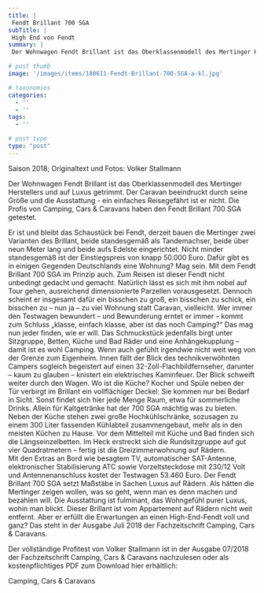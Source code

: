 ```yaml
---
title: |
 Fendt Brillant 700 SGA
subTitle: |
 High End von Fendt
summary: |
 Der Wohnwagen Fendt Brillant ist das Oberklassenmodell des Mertinger Herstellers und auf Luxus getrimmt. Der Caravan beeindruckt durch seine Größe und die Ausstattung - ein einfaches Reisegefährt ist er nicht. Die Profis von Camping, Cars & Caravans haben den Fendt Brillant 700 SGA getestet. 

# post thumb
image: '/images/items/180611-Fendt-Brillant-700-SGA-a-kl.jpg'

# taxonomies
categories: 
  - ''
  - ''
tags:
  - ''

# post type
type: "post"
---
```


Saison 2018; Originaltext und Fotos: Volker Stallmann  

Der Wohnwagen Fendt Brillant ist das Oberklassenmodell des Mertinger Herstellers und auf Luxus getrimmt. Der Caravan beeindruckt durch seine Größe und die Ausstattung - ein einfaches Reisegefährt ist er nicht. Die Profis von Camping, Cars & Caravans haben den Fendt Brillant 700 SGA getestet.   

Er ist und bleibt das Schaustück bei Fendt, derzeit bauen die Mertinger zwei Varianten des Brillant, beide standesgemäß als Tandemachser, beide über neun Meter lang und beide aufs Edelste eingerichtet. Nicht minder standesgemäß ist der Einstiegspreis von knapp 50.000 Euro. Dafür gibt es in einigen Gegenden Deutschlands eine Wohnung? Mag sein. Mit dem Fendt Brillant 700 SGA im Prinzip auch. Zum Reisen ist dieser Fendt nicht unbedingt gedacht und gemacht. Natürlich lässt es sich mit ihm nobel auf Tour gehen, ausreichend dimensionierte Parzellen vorausgesetzt. Dennoch scheint er insgesamt dafür ein bisschen zu groß, ein bisschen zu schick, ein bisschen zu – nun ja – zu viel Wohnung statt Caravan, vielleicht. Wer immer den Testwagen bewundert – und Bewunderung erntet er immer – kommt zum Schluss „klasse, einfach klasse, aber ist das noch Camping?“ Das mag nun jeder finden, wie er will. Das Schmuckstück jedenfalls birgt unter Sitzgruppe, Betten, Küche und Bad Räder und eine Anhängekupplung – damit ist es wohl Camping. Wenn auch gefühlt irgendwie nicht weit weg von der Grenze zum Eigenheim. Innen fällt der Blick des technikverwöhnten Campers sogleich begeistert auf einen 32-Zoll-Flachbildfernseher, darunter – kaum zu glauben – knistert ein elektrisches Kaminfeuer. Der Blick schweift weiter durch den Wagen. Wo ist die Küche? Kocher und Spüle neben der Tür verbirgt im Brillant ein vollflächiger Deckel: Sie kommen nur bei Bedarf in Sicht. Sonst findet sich hier jede Menge Raum, etwa für sommerliche Drinks. Allein für Kaltgetränke hat der 700 SGA mächtig was zu bieten. Neben der Küche stehen zwei große Hochkühlschränke, sozusagen zu einem 300 Liter fassenden Kühlabteil zusammengebaut, mehr als in den meisten Küchen zu Hause. Vor dem Mittelteil mit Küche und Bad finden sich die Längseinzelbetten. Im Heck erstreckt sich die Rundsitzgruppe auf gut vier Quadratmetern – fertig ist die Dreizimmerwohnung auf Rädern.  
Mit den Extras an Bord wie besagtem TV, automatischer SAT-Antenne, elektronischer Stabilisierung ATC sowie Vorzeltsteckdose mit 230/12 Volt und Antennenanschluss kostet der Testwagen 53.460 Euro. Der Fendt Brillant 700 SGA setzt Maßstäbe in Sachen Luxus auf Rädern. Als hätten die Mertinger zeigen wollen, was so geht, wenn man es denn machen und bezahlen will. Die Ausstattung ist fulminant, das Wohngefühl purer Luxus, wohin man blickt. Dieser Brillant ist vom Appartement auf Rädern nicht weit entfernt. Aber er erfüllt die Erwartungen an einen High-End-Fendt voll und ganz? Das steht in der Ausgabe Juli 2018 der Fachzeitschrift Camping, Cars & Caravans.  

Der vollständige Profitest von Volker Stallmann ist in der Ausgabe 07/2018 der Fachzeitschrift Camping, Cars & Caravans nachzulesen oder als kostenpflichtiges PDF zum Download hier erhältlich:  

Camping, Cars & Caravans  
